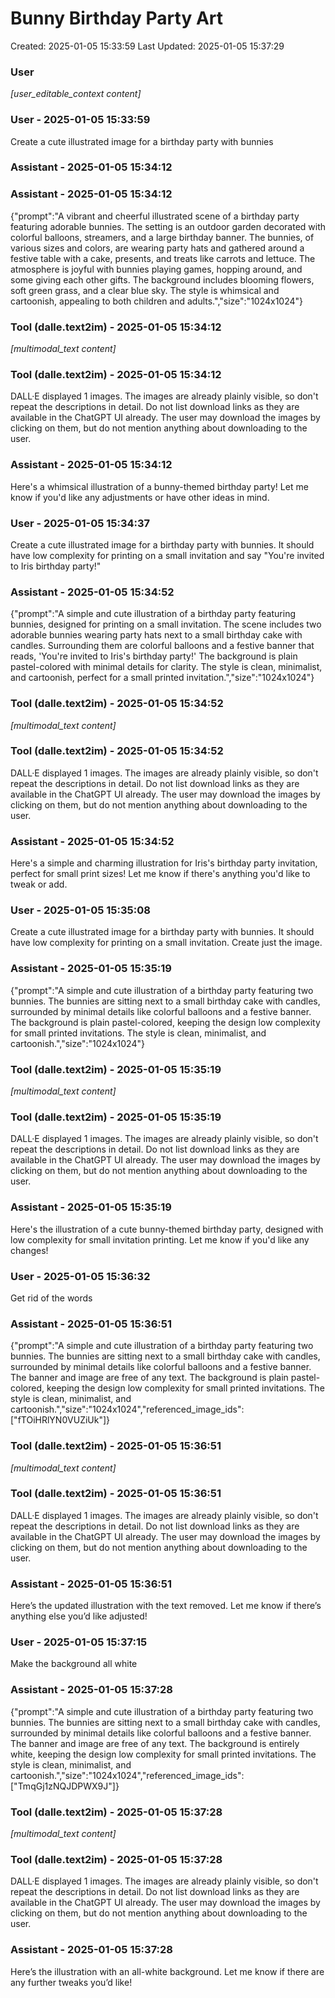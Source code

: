# Bunny Birthday Party Art

Created: 2025-01-05 15:33:59
Last Updated: 2025-01-05 15:37:29

### User

*[user_editable_context content]*

### User - 2025-01-05 15:33:59

Create a cute illustrated image for a birthday party with bunnies

### Assistant - 2025-01-05 15:34:12



### Assistant - 2025-01-05 15:34:12

{"prompt":"A vibrant and cheerful illustrated scene of a birthday party featuring adorable bunnies. The setting is an outdoor garden decorated with colorful balloons, streamers, and a large birthday banner. The bunnies, of various sizes and colors, are wearing party hats and gathered around a festive table with a cake, presents, and treats like carrots and lettuce. The atmosphere is joyful with bunnies playing games, hopping around, and some giving each other gifts. The background includes blooming flowers, soft green grass, and a clear blue sky. The style is whimsical and cartoonish, appealing to both children and adults.","size":"1024x1024"}

### Tool (dalle.text2im) - 2025-01-05 15:34:12

*[multimodal_text content]*

### Tool (dalle.text2im) - 2025-01-05 15:34:12


DALL·E displayed 1 images. The images are already plainly visible, so don't repeat the descriptions in detail. Do not list download links as they are available in the ChatGPT UI already. The user may download the images by clicking on them, but do not mention anything about downloading to the user.

### Assistant - 2025-01-05 15:34:12

Here's a whimsical illustration of a bunny-themed birthday party! Let me know if you'd like any adjustments or have other ideas in mind.

### User - 2025-01-05 15:34:37

Create a cute illustrated image for a birthday party with bunnies. It should have low complexity for printing on a small invitation and say "You're invited to Iris birthday party!"

### Assistant - 2025-01-05 15:34:52

{"prompt":"A simple and cute illustration of a birthday party featuring bunnies, designed for printing on a small invitation. The scene includes two adorable bunnies wearing party hats next to a small birthday cake with candles. Surrounding them are colorful balloons and a festive banner that reads, 'You're invited to Iris's birthday party!' The background is plain pastel-colored with minimal details for clarity. The style is clean, minimalist, and cartoonish, perfect for a small printed invitation.","size":"1024x1024"}

### Tool (dalle.text2im) - 2025-01-05 15:34:52

*[multimodal_text content]*

### Tool (dalle.text2im) - 2025-01-05 15:34:52


DALL·E displayed 1 images. The images are already plainly visible, so don't repeat the descriptions in detail. Do not list download links as they are available in the ChatGPT UI already. The user may download the images by clicking on them, but do not mention anything about downloading to the user.

### Assistant - 2025-01-05 15:34:52

Here's a simple and charming illustration for Iris's birthday party invitation, perfect for small print sizes! Let me know if there's anything you'd like to tweak or add.

### User - 2025-01-05 15:35:08

Create a cute illustrated image for a birthday party with bunnies. It should have low complexity for printing on a small invitation. Create just the image.

### Assistant - 2025-01-05 15:35:19

{"prompt":"A simple and cute illustration of a birthday party featuring two bunnies. The bunnies are sitting next to a small birthday cake with candles, surrounded by minimal details like colorful balloons and a festive banner. The background is plain pastel-colored, keeping the design low complexity for small printed invitations. The style is clean, minimalist, and cartoonish.","size":"1024x1024"}

### Tool (dalle.text2im) - 2025-01-05 15:35:19

*[multimodal_text content]*

### Tool (dalle.text2im) - 2025-01-05 15:35:19


DALL·E displayed 1 images. The images are already plainly visible, so don't repeat the descriptions in detail. Do not list download links as they are available in the ChatGPT UI already. The user may download the images by clicking on them, but do not mention anything about downloading to the user.

### Assistant - 2025-01-05 15:35:19

Here's the illustration of a cute bunny-themed birthday party, designed with low complexity for small invitation printing. Let me know if you'd like any changes!

### User - 2025-01-05 15:36:32

Get rid of the words

### Assistant - 2025-01-05 15:36:51

{"prompt":"A simple and cute illustration of a birthday party featuring two bunnies. The bunnies are sitting next to a small birthday cake with candles, surrounded by minimal details like colorful balloons and a festive banner. The banner and image are free of any text. The background is plain pastel-colored, keeping the design low complexity for small printed invitations. The style is clean, minimalist, and cartoonish.","size":"1024x1024","referenced_image_ids":["fTOiHRlYN0VUZiUk"]}

### Tool (dalle.text2im) - 2025-01-05 15:36:51

*[multimodal_text content]*

### Tool (dalle.text2im) - 2025-01-05 15:36:51


DALL·E displayed 1 images. The images are already plainly visible, so don't repeat the descriptions in detail. Do not list download links as they are available in the ChatGPT UI already. The user may download the images by clicking on them, but do not mention anything about downloading to the user.

### Assistant - 2025-01-05 15:36:51

Here’s the updated illustration with the text removed. Let me know if there’s anything else you’d like adjusted!

### User - 2025-01-05 15:37:15

Make the background all white

### Assistant - 2025-01-05 15:37:28

{"prompt":"A simple and cute illustration of a birthday party featuring two bunnies. The bunnies are sitting next to a small birthday cake with candles, surrounded by minimal details like colorful balloons and a festive banner. The banner and image are free of any text. The background is entirely white, keeping the design low complexity for small printed invitations. The style is clean, minimalist, and cartoonish.","size":"1024x1024","referenced_image_ids":["TmqGj1zNQJDPWX9J"]}

### Tool (dalle.text2im) - 2025-01-05 15:37:28

*[multimodal_text content]*

### Tool (dalle.text2im) - 2025-01-05 15:37:28


DALL·E displayed 1 images. The images are already plainly visible, so don't repeat the descriptions in detail. Do not list download links as they are available in the ChatGPT UI already. The user may download the images by clicking on them, but do not mention anything about downloading to the user.

### Assistant - 2025-01-05 15:37:28

Here’s the illustration with an all-white background. Let me know if there are any further tweaks you’d like!

